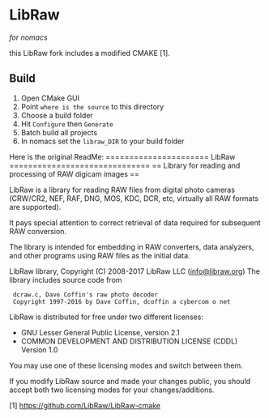 # LibRaw
_for nomacs_

this LibRaw fork includes a modified CMAKE [1].

## Build
1. Open CMake GUI
2. Point `where is the source` to this directory
3. Choose a build folder
4. Hit `Configure` then `Generate`
5. Batch build all projects
6. In nomacs set the `libraw_DIR` to your build folder


Here is the original ReadMe:
======================   LibRaw ==============================
== Library for reading and processing of RAW digicam images ==

LibRaw is a library for reading RAW files from digital photo cameras
(CRW/CR2, NEF, RAF, DNG, MOS, KDC, DCR, etc, virtually all RAW formats are
supported).

It pays special attention to correct retrieval of data required for subsequent
RAW conversion.

The library is intended for embedding in RAW converters, data analyzers, and
other programs using RAW files as the initial data.

LibRaw library, Copyright (C) 2008-2017 LibRaw LLC (info@libraw.org)
The library includes source code from

     dcraw.c, Dave Coffin's raw photo decoder
     Copyright 1997-2016 by Dave Coffin, dcoffin a cybercom o net

LibRaw is distributed for free under two different licenses:
 *  GNU Lesser General Public License, version 2.1
 *  COMMON DEVELOPMENT AND DISTRIBUTION LICENSE (CDDL) Version 1.0

You may use one of these licensing modes and switch between them.

If you modify LibRaw source and made your changes public, you should accept
both two licensing modes for your changes/additions.

[1] https://github.com/LibRaw/LibRaw-cmake
